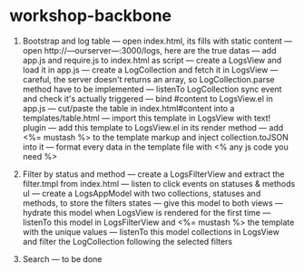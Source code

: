 workshop-backbone
=================

1. Bootstrap and log table
— open index.html, its fills with static content
— open http://—ourserver—:3000/logs, here are the true datas
— add app.js and require.js to index.html as script
— create a LogsView and load it in app.js
— create a LogCollection and fetch it in LogsView
— careful, the server doesn't returns an array, so LogCollection.parse method have to be implemented
— listenTo LogCollection sync event and check it's actually triggered
— bind #content to LogsView.el in app.js
— cut/paste the table in index.html#content into a templates/table.html
— import this template in LogsView with text! plugin
— add this template to LogsView.el in its render method
— add <%= mustash %> to the template markup and inject collection.toJSON into it
— format every data in the template file with <% any js code you need %>

2. Filter by status and method
— create a LogsFilterView and extract the filter.tmpl from index.html
— listen to click events on statuses & methods ul
— create a LogsAppModel with two collections, statuses and methods, to store the filters states
— give this model to both views
— hydrate this model when LogsView is rendered for the first time
— listenTo this model in LogsFilterView and <%= mustash %> the template with the unique values
— listenTo this model collections in LogsView and filter the LogCollection following the selected filters

3. Search
— to be done